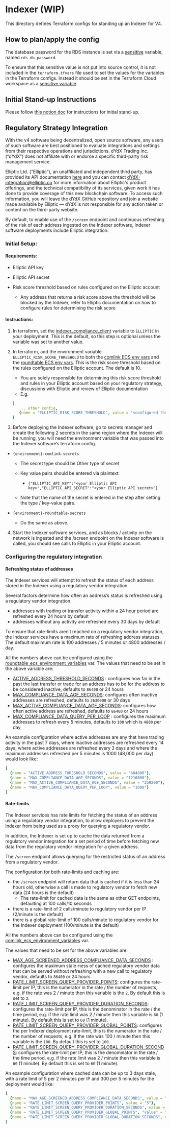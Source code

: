 # Indexer (WIP)

This directory defines Terraform configs for standing up an Indexer for V4.

## How to plan/apply the config

The database password for the RDS instance is set via a [sensitive](https://learn.hashicorp.com/tutorials/terraform/sensitive-variables)
variable, named `rds_db_password`.

To ensure that this sensitive value is not put into source control, it is not included in the
`terraform.tfvars` file used to set the values for the variables in the Terraform configs. Instead it should be set
in the Terraform Cloud workspace as a [sensitive variable](https://learn.hashicorp.com/tutorials/terraform/sensitive-variables#set-values-with-variables).

## Initial Stand-up Instructions

Please follow [this notion doc](https://www.notion.so/dydx/Indexer-Stand-up-Process-c707042919194403ac600380c5b5a3e7?pvs=4) for instructions for initial stand-up.

## Regulatory Strategy Integration
 
With the v4 software being decentralized, open source software, any users of such software are best positioned to evaluate integrations and settings from their respective operations and jurisdictions. dYdX Trading Inc. (“dYdX”) does not affiliate with or endorse a specific third-party risk management service.

Elliptic Ltd. (“Elliptic”), an unaffiliated and independent third party, has provided its API documentation [here](https://developers.elliptic.co/docs) and you can contact [dYdX-integration@elliptic.co](mailto:dYdX-integration@Elliptic.co) for more information about Elliptic's product offerings, and the technical compatibility of its services, given work it has done to provide coverage of this new blockchain software. To access such information, you will leave the dYdX GitHub repository and join a website made available by Elliptic — dYdX is not responsible for any action taken or content on the third-party website.

By default, to enable use of the `/screen` endpoint and continuous refreshing of the risk of each address ingested on the Indexer software, Indexer software deployments include Elliptic integration.

### Initial Setup:
#### Requirements:

- Elliptic API key

- Elliptic API secret

- Risk score threshold based on rules configured on the Elliptic account
  - Any address that returns a risk score above the threshold will be blocked by the Indexer, refer to Elliptic documentation on how to configure rules for determining the risk score

 #### Instructions:

1. In terraform, set the [indexer_compliance_client](https://github.com/dydxprotocol/v4-infrastructure/blob/317645051638e64e290c976a38176f90f2bb4a03/indexer/variables.tf#L366) variable to `ELLIPTIC` in your deployment. This is the default, so this step is optional unless the variable was set to another value.

2. In terraform, add the environment variable `ELLIPTIC_RISK_SCORE_THRESHOLD` to both the [comlink ECS env vars](https://github.com/dydxprotocol/v4-infrastructure/blob/317645051638e64e290c976a38176f90f2bb4a03/indexer/variables.tf#L395) and the [roundtable ECS env vars](https://github.com/dydxprotocol/v4-infrastructure/blob/317645051638e64e290c976a38176f90f2bb4a03/indexer/variables.tf#L413). This is the risk score threshold based on the rules configured on the Elliptic account. The default is 10.
    - You are solely responsible for determining this risk score threshold and rules in your Elliptic account based on your regulatory strategy, discussions with Elliptic and review of Elliptic documentation
    - E.g. 
 ```yaml
    [
       ... other config,
       {name = "ELLIPTIC_RISK_SCORE_THRESHOLD", value = "<configured threshold>"}
    ]
```

3. Before deploying the Indexer software, go to secrets manager and create the following 2 secrets in the same region where the Indexer will be running, you will need the environment variable that was passed into the Indexer software’s terraform config.

 - `{environment}-comlink-secrets`

	- The secret type should be Other type of secret

	- Key value pairs should be entered via plaintext:

		- `{"ELLIPTIC_API_KEY":"<your Elliptic API key>","ELLIPTIC_API_SECRET":"<your Elliptic API secret>"}`

	- Note that the name of the secret is entered in the step after setting the type / key-value pairs.

- `{environment}-roundtable-secrets`

	- Do the same as above.

4. Start the Indexer software services, and as blocks / activity on the network is ingested and the /screen endpoint on the Indexer software is called, you should see calls to Elliptic in your Elliptic account.

### Configuring the regulatory integration

#### Refreshing status of addresses

The Indexer services will attempt to refresh the status of each address stored in the Indexer using a regulatory vendor integration.

Several factors determine how often an address’s status is refreshed using a regulatory vendor integration.

-   addresses with trading or transfer activity within a 24 hour period are refreshed every 24 hours by default
-   addresses without any activity are refreshed every 30 days by default

To ensure that rate-limits aren’t reached on a regulatory vendor integration, the Indexer services have a maximum rate of refreshing address statuses. The default maximum rate is 100 addresses / 5 minutes or 4800 addresses / day.

All the numbers above can be configured using the [roundtable_ecs_environment_variables](<https://github.com/dydxprotocol/v4-infrastructure/blob/main/indexer/variables.tf#L413-L420>) var. The values that need to be set in the above variable are:

-   [ACTIVE_ADDRESS_THRESHOLD_SECONDS](<https://github.com/dydxprotocol/v4-chain/blob/main/indexer/services/roundtable/src/config.ts#L116>) : configures how far in the past the last transfer or trade for an address has to be for the address to be considered inactive, defaults to `86400` or 24 hours
-   [MAX_COMPLIANCE_DATA_AGE_SECONDS](<https://github.com/dydxprotocol/v4-chain/blob/main/indexer/services/roundtable/src/config.ts#L117C5-L117C5>): configures often inactive addresses are refreshed, defaults to `2630000` or 30 days
-   [MAX_ACTIVE_COMPLIANCE_DATA_AGE_SECONDS](<https://github.com/dydxprotocol/v4-chain/blob/main/indexer/services/roundtable/src/config.ts#L118>): configures how often active address are refreshed, defaults to `86400` or 24 hours
-   [MAX_COMPLIANCE_DATA_QUERY_PER_LOOP](<https://github.com/dydxprotocol/v4-chain/blob/main/indexer/services/roundtable/src/config.ts#L119>) : configures the maximum addresses to refresh every 5 minutes, defaults to `100` which is `4800` per day

An example configuration where active addresses are any that have trading activity in the past 7 days, where inactive addresses are refreshed every 14 days, where active addresses are refreshed every 3 days and where the maximum addresses refreshed per 5 minutes is 1000 (48,000 per day) would look like:

```yaml
[
  {name = "ACTIVE_ADDRESS_THRESHOLD_SECONDS", value = "604800"},
  {name = "MAX_COMPLIANCE_DATA_AGE_SECONDS", value = "1210000"},
  {name = "MAX_ACTIVE_COMPLIANCE_DATA_AGE_SECONDS", value = "259200"},
  {name = "MAX_COMPLIANCE_DATA_QUERY_PER_LOOP", value = "1000"}
]

```

#### Rate-limits

The Indexer services has rate limits for fetching the status of an address using a regulatory vendor integration, to allow deployers to prevent the Indexer from being used as a proxy for querying a regulatory vendor.

In addition, the Indexer is set up to cache the data returned from a regulatory vendor integration for a set period of time before fetching new data from the regulatory vendor integration for a given address.

The `/screen` endpoint allows querying for the restricted status of an address from a regulatory vendor.

The configuration for both rate-limits and caching are:

-   the `/screen` endpoint will return data that is cached if it is less than 24 hours old, otherwise a call is made to regulatory vendor to fetch new data (24 hours is the default)
    -   The rate-limit for cached data is the same as other GET endpoints, defaulting at 100 calls/10 seconds
-   there is a rate-limit of 2 calls/minute to regulatory vendor per IP (2/minute is the default)
-   there is a global rate-limit of 100 calls/minute to regulatory vendor for the Indexer deployment (100/minute is the default)

All the numbers above can be configured using the [comlink_ecs_environment_variables](<https://github.com/dydxprotocol/v4-infrastructure/blob/main/indexer/variables.tf#L395>) var.

The values that need to be set for the above variables are:

-   [MAX_AGE_SCREENED_ADDRESS_COMPLIANCE_DATA_SECONDS](<https://github.com/dydxprotocol/v4-chain/blob/main/indexer/services/comlink/src/config.ts#L55>) : configures the maximum stale-ness of cached regulatory vendor data that can be served without refreshing with a new call to regulatory vendor, defaults to `86400` or 24 hours
-   [RATE_LIMIT_SCREEN_QUERY_PROVIDER_POINTS](<https://github.com/dydxprotocol/v4-chain/blob/main/indexer/services/comlink/src/config.ts#L49>): configures the rate-limit per IP, this is the numerator in the rate / the number of requests, e.g. if the rate was 2 / minute then this variable is the `2`. By default this is set to `2`.
-   [RATE_LIMIT_SCREEN_QUERY_PROVIDER_DURATION_SECONDS](<https://github.com/dydxprotocol/v4-chain/blob/main/indexer/services/comlink/src/config.ts#L50>): configures the rate-limit per IP, this is the denominator in the rate / the time period, e.g. if the rate limit was 2 / minute then this variable is `60` (1 minute). By default this is set to `60` (1 minute).
-   [RATE_LIMIT_SCREEN_QUERY_PROVIDER_GLOBAL_POINTS](<https://github.com/dydxprotocol/v4-chain/blob/main/indexer/services/comlink/src/config.ts#L51C3-L51C49>): configures the per Indexer deployment rate-limit, this is the numerator in the rate / the number of requests, e.g. if the rate was 100 / minute then this variable is the `100`. By default this is set to `100`.
-   [RATE_LIMIT_SCREEN_QUERY_PROVIDER_GLOBAL_DURATION_SECONDS](<https://github.com/dydxprotocol/v4-chain/blob/main/indexer/services/comlink/src/config.ts#L53C3-L53C59>): configures the rate-limit per IP, this is the denominator in the rate / the time period, e.g. if the rate limit was 2 / minute then this variable is `60` (1 minute). By default this is set to `60` (1 minute).

An example configuration where cached data can be up to 3 days stale, with a rate limit of 5 per 2 minutes per IP and 300 per 5 minutes for the deployment would like:

```yaml
[
  {name = "MAX_AGE_SCREENED_ADDRESS_COMPLIANCE_DATA_SECONDS", value = "259200"},
  {name = "RATE_LIMIT_SCREEN_QUERY_PROVIDER_POINTS", value = "5"},
  {name = "RATE_LIMIT_SCREEN_QUERY_PROVIDER_DURATION_SECONDS", value = "120"},
  {name = "RATE_LIMIT_SCREEN_QUERY_PROVIDER_GLOBAL_POINTS", "value" = "300"},
  {name = "RATE_LIMIT_SCREEN_QUERY_PROVIDER_GLOBAL_DURATION_SECONDS", value = "300"},
]

```
